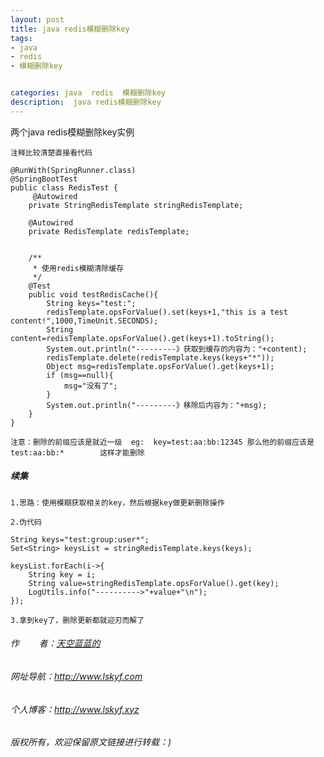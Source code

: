 ```yaml
---
layout: post
title: java redis模糊删除key
tags:
- java 
- redis
- 模糊删除key


categories: java  redis  模糊删除key 
description:  java redis模糊删除key
---
```

两个java redis模糊删除key实例
<!-- more -->
    注释比较清楚直接看代码
```
@RunWith(SpringRunner.class)
@SpringBootTest
public class RedisTest {
     @Autowired
    private StringRedisTemplate stringRedisTemplate;

    @Autowired
    private RedisTemplate redisTemplate;

    
    /**
     * 使用redis模糊清除缓存
     */
    @Test
    public void testRedisCache(){
        String keys="test:";
        redisTemplate.opsForValue().set(keys+1,"this is a test content!",1000,TimeUnit.SECONDS);
        String content=redisTemplate.opsForValue().get(keys+1).toString();
        System.out.println("---------》获取到缓存的内容为："+content);
        redisTemplate.delete(redisTemplate.keys(keys+"*"));
        Object msg=redisTemplate.opsForValue().get(keys+1);
        if (msg==null){
            msg="没有了";
        }
        System.out.println("---------》移除后内容为："+msg);
    }
}
```
    注意：删除的前缀应该是就近一级  eg:  key=test:aa:bb:12345 那么他的前缀应该是test:aa:bb:*        这样才能删除


##### 续集 #####

    1.思路：使用模糊获取相关的key，然后根据key做更新删除操作

    2.伪代码
```
String keys="test:group:user*";
Set<String> keysList = stringRedisTemplate.keys(keys);

keysList.forEach(i->{
    String key = i;
    String value=stringRedisTemplate.opsForValue().get(key);
    LogUtils.info("---------->"+value+"\n");
});
```
    3.拿到key了，删除更新都就迎刃而解了




###### 作&nbsp;&nbsp;&nbsp;&nbsp;&nbsp;&nbsp;&nbsp;&nbsp;者：<a href="#">天空蓝蓝的</a> ######
###### 网址导航：<a href="http://www.lskyf.com" target="_blank">http://www.lskyf.com</a> ######
###### 个人博客：<a href="http://www.lskyf.xyz" target="_blank">http://www.lskyf.xyz</a> ######
###### 版权所有，欢迎保留原文链接进行转载：) ######
